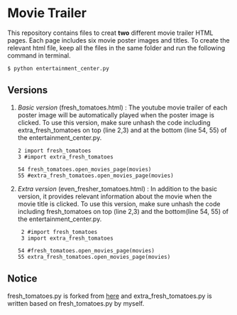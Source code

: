 # Movie Trailer

This repository contains files to creat **two** different movie trailer HTML pages. Each page includes six movie poster images and titles. To create the relevant html file, keep all the files in the same folder and run the following command in terminal.
```
$ python entertainment_center.py
```
## Versions

1. _Basic version_ (fresh_tomatoes.html) 
: The youtube movie trailer of each poster image will be automatically played when the poster image is clicked. To use this version, make sure unhash the code including extra_fresh_tomatoes on top (line 2,3) and at the bottom (line 54, 55) of the entertainment_center.py.

    ```
    2 import fresh_tomatoes
    3 #import extra_fresh_tomatoes
    ```
    ```
   54 fresh_tomatoes.open_movies_page(movies)
   55 #extra_fresh_tomatoes.open_movies_page(movies)
    ```
2. _Extra version_ (even_fresher_tomatoes.html)
: In addition to the basic version, it provides relevant information about the movie when the movie title is clicked. To use this version, make sure unhash the code including fresh_tomatoes on top (line 2,3) and the bottom(line 54, 55) of the entertainment_center.py. 
   ```
    2 #import fresh_tomatoes
    3 import extra_fresh_tomatoes
    ```
    ```
    54 #fresh_tomatoes.open_movies_page(movies)
    55 extra_fresh_tomatoes.open_movies_page(movies)
    ```

## Notice

fresh_tomatoes.py is forked from [here](https://github.com/udacity/ud036_StarterCode) and extra_fresh_tomatoes.py is written based on fresh_tomatoes.py by myself. 

